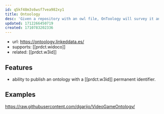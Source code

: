 ```yaml
---
id: q5kf48m3s6wsf7vea982xy1
title: Ontoology
desc: 'Given a repository with an owl file, OnToology will survey it and produce diagrams, a complete documentation and validation based on common pitfalls. '
updated: 1712266450719
created: 1710783202336
---
```


- url: https://ontoology.linkeddata.es/
- supports: [[prdct.widoco]] 
- related: [[prdct.w3id]] 

## Features

- ability to publish an ontology with a [[prdct.w3id]] permanent identifier.

## Examples

https://raw.githubusercontent.com/dgarijo/VideoGameOntology/